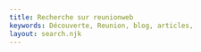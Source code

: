 ```yaml
---
title: Recherche sur reunionweb
keywords: Découverte, Reunion, blog, articles,
layout: search.njk
---
```

